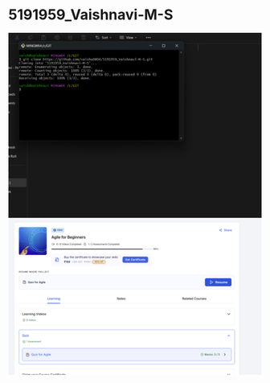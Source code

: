 # 5191959_Vaishnavi-M-S
![image alt](https://github.com/vaishu0804/5191959_Vaishnavi-M-S/blob/main/Screenshot%202025-07-28%20142852.png?raw=true)
![image_alt](https://github.com/vaishu0804/5191959_Vaishnavi-M-S/blob/main/Screenshot%202025-07-28%20143631.png?raw=true)
